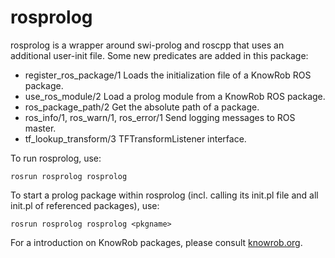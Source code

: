 rosprolog
===

rosprolog is a wrapper around swi-prolog and roscpp that uses an additional user-init file.
Some new predicates are added in this package:
 * register_ros_package/1 Loads the initialization file of a KnowRob ROS package.
 * use_ros_module/2 Load a prolog module from a KnowRob ROS package.
 * ros_package_path/2 Get the absolute path of a package.
 * ros_info/1, ros_warn/1, ros_error/1
   Send logging messages to ROS master.
 * tf_lookup_transform/3 TFTransformListener interface.

To run rosprolog, use:

    rosrun rosprolog rosprolog

 
To start a prolog package within rosprolog (incl. calling its init.pl file and all init.pl of referenced packages), use:

    rosrun rosprolog rosprolog <pkgname>


For a introduction on KnowRob packages, please consult [knowrob.org](http://knowrob.org/doc/create_your_own_knowrob_package).

